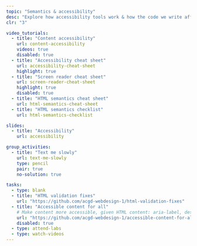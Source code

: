 ```yaml
---
topic: "Semantics & accessibility"
desc: "Explore how accessibility tools work & how the code we write affects people’s understanding of our website."
clr: "3"

video_tutorials:
  - title: "Content accessibility"
    url: content-accessibility
    videos: true
    disabled: true
  - title: "Accessibility cheat sheet"
    url: accessibility-cheat-sheet
    highlight: true
  - title: "Screen reader cheat sheet"
    url: screen-reader-cheat-sheet
    highlight: true
    disabled: true
  - title: "HTML semantics cheat sheet"
    url: html-semantics-cheat-sheet
  - title: "HTML semantics checklist"
    url: html-semantics-checklist

slides:
  - title: "Accessibility"
    url: accessibility

group_activities:
  - title: "Text me slowly"
    url: text-me-slowly
    type: pencil
    pair: true
    no-solution: true

tasks:
  - type: blank
  - title: "HTML validation fixes"
    url: "https://github.com/acgd-webdesign-1/html-validation-fixes"
  - title: "Accessible content for all"
    # Make content more accessible, given HTML content: aria-label, describedby, semantics, etc.
    url: "https://github.com/acgd-webdesign-1/accessible-content-for-all"
    disabled: true
  - type: attend-labs
  - type: watch-videos
---
```

